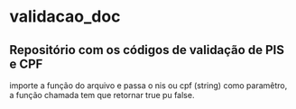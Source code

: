 # validacao_doc
## Repositório com os códigos de validação de PIS e CPF <br/>
importe a função do arquivo e passa o nis ou cpf (string) como paramêtro, a função chamada tem que retornar true pu false.
